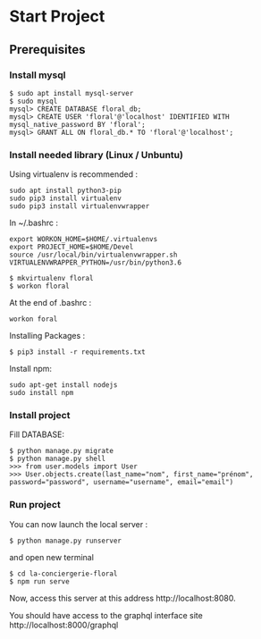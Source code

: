 Start Project
=======

## Prerequisites


### Install mysql

```
$ sudo apt install mysql-server
$ sudo mysql
mysql> CREATE DATABASE floral_db;
mysql> CREATE USER 'floral'@'localhost' IDENTIFIED WITH mysql_native_password BY 'floral';
mysql> GRANT ALL ON floral_db.* TO 'floral'@'localhost';
```

### Install needed library (Linux / Unbuntu)


Using virtualenv is recommended :

```
sudo apt install python3-pip
sudo pip3 install virtualenv
sudo pip3 install virtualenvwrapper
```

In ~/.bashrc :
```
export WORKON_HOME=$HOME/.virtualenvs
export PROJECT_HOME=$HOME/Devel
source /usr/local/bin/virtualenvwrapper.sh
VIRTUALENVWRAPPER_PYTHON=/usr/bin/python3.6
```
```
$ mkvirtualenv floral
$ workon floral
```

At the end of .bashrc :
```
workon foral
```


Installing Packages :

```
$ pip3 install -r requirements.txt
```

Install npm:
```
sudo apt-get install nodejs
sudo install npm
```
### Install project

Fill DATABASE:

```
$ python manage.py migrate
$ python manage.py shell
>>> from user.models import User
>>> User.objects.create(last_name="nom", first_name="prénom", password="password", username="username", email="email")
```

### Run project


You can now launch the local server :

```
$ python manage.py runserver 
```

and open new terminal

```
$ cd la-conciergerie-floral
$ npm run serve
```

Now, access this server at this address http://localhost:8080.

You should have access to the graphql interface site http://localhost:8000/graphql